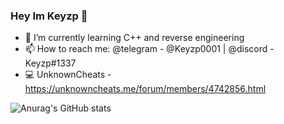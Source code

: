 
### Hey Im Keyzp 👋

- 🌱 I’m currently learning C++ and reverse engineering
- 📫 How to reach me: @telegram - @Keyzp0001 | @discord - Keyzp#1337 
- 💻 UnknownCheats - https://unknowncheats.me/forum/members/4742856.html

![Anurag's GitHub stats](https://github-readme-stats.vercel.app/api?username=IsKeyzp&show_icons=true&theme=github_dark)
